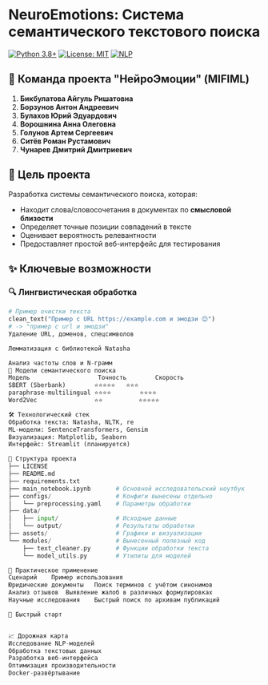 # NeuroEmotions: Система семантического текстового поиска

[![Python 3.8+](https://img.shields.io/badge/python-3.8%2B-blue)](https://www.python.org/)
[![License: MIT](https://img.shields.io/badge/license-MIT-green)](LICENSE)
[![NLP](https://img.shields.io/badge/NLP-Natasha%2C%20SBERT-orange)](https://github.com/natasha/natasha)

## 👥 Команда проекта "НейроЭмоции" (MIFIML)
1. **Бикбулатова Айгуль Ришатовна**  
2. **Борзунов Антон Андреевич**  
3. **Булахов Юрий Эдуардович**  
4. **Ворошнина Анна Олеговна**  
5. **Голунов Артем Сергеевич**  
6. **Ситёв Роман Рустамович**  
7. **Чунарев Дмитрий Дмитриевич**

## 🎯 Цель проекта
Разработка системы семантического поиска, которая:
- Находит слова/словосочетания в документах по **смысловой близости**
- Определяет точные позиции совпадений в тексте
- Оценивает вероятность релевантности
- Предоставляет простой веб-интерфейс для тестирования

## ✨ Ключевые возможности
### 🔍 Лингвистическая обработка
```python
# Пример очистки текста
clean_text("Пример с URL https://example.com и эмодзи 😊")
# -> "пример с url и эмодзи"
Удаление URL, доменов, спецсимволов

Лемматизация с библиотекой Natasha

Анализ частоты слов и N-грамм
🤖 Модели семантического поиска
Модель	                 Точность	     Скорость
SBERT (Sberbank)	    ⭐⭐⭐⭐⭐	⭐⭐⭐
paraphrase-multilingual	⭐⭐⭐⭐	    ⭐⭐⭐⭐
Word2Vec	            ⭐⭐	        ⭐⭐⭐⭐⭐

🛠 Технологический стек
Обработка текста: Natasha, NLTK, re
ML-модели: SentenceTransformers, Gensim
Визуализация: Matplotlib, Seaborn
Интерфейс: Streamlit (планируется)

📂 Структура проекта
├── LICENSE
├── README.md
├── requirements.txt
├── main_notebook.ipynb       # Основной исследовательский ноутбук
├── configs/                  # Конфиги вынесены отдельно
│   └── preprocessing.yaml    # Параметры обработки
├── data/                     
│   ├── input/                # Исходные данные
│   └── output/               # Результаты обработки
├── assets/                   # Графики и визуализации
└── modules/                  # Вынесенный полезный код
    ├── text_cleaner.py       # Функции обработки текста
    └── model_utils.py        # Утилиты для моделей

💼 Практическое применение
Сценарий	Пример использования
Юридические документы	Поиск терминов с учётом синонимов
Анализ отзывов	Выявление жалоб в различных формулировках
Научные исследования	Быстрый поиск по архивам публикаций

🚀 Быстрый старт


📈 Дорожная карта
Исследование NLP-моделей
Обработка текстовых данных
Разработка веб-интерфейса
Оптимизация производительности
Docker-развёртывание
